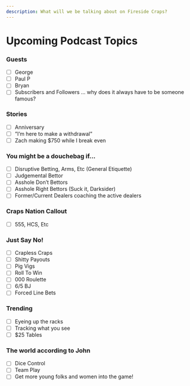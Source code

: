 ```yaml
---
description: What will we be talking about on Fireside Craps?
---
```


# Upcoming Podcast Topics

### Guests

* [ ] George
* [ ] Paul P
* [ ] Bryan
* [ ] Subscribers and Followers ... why does it always have to be someone famous?

### Stories

* [ ] Anniversary
* [ ] ”I’m here to make a withdrawal”
* [ ] Zach making $750 while I break even

### You might be a douchebag if…

* [ ] Disruptive Betting, Arms, Etc (General Etiquette)
* [ ] Judgemental Bettor
* [ ] Asshole Don’t Bettors
* [ ] Asshole Right Bettors (Suck it, Darksider)
* [ ] Former/Current Dealers coaching the active dealers

### Craps Nation Callout

* [ ] 555, HCS, Etc

### Just Say No!

* [ ] Crapless Craps
* [ ] Shitty Payouts
* [ ] Pig Vigs
* [ ] Roll To Win
* [ ] 000 Roulette
* [ ] 6/5 BJ
* [ ] Forced Line Bets

### Trending

* [ ] Eyeing up the racks
* [ ] Tracking what you see
* [ ] $25 Tables

### The world according to John

* [ ] Dice Control
* [ ] Team Play
* [ ] Get more young folks and women into the game!

###



###
